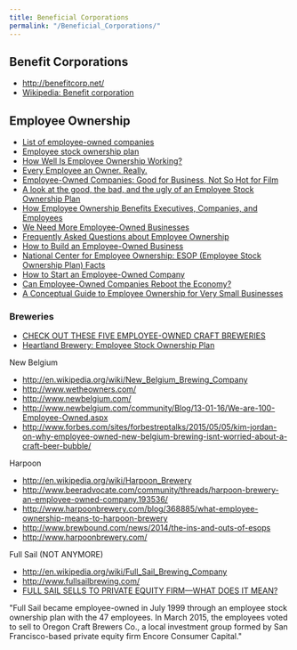 ```yaml
---
title: Beneficial Corporations
permalink: "/Beneficial_Corporations/"
---
```


Benefit Corporations
--------------------

-   <http://benefitcorp.net/>
-   [Wikipedia: Benefit corporation](https://en.wikipedia.org/wiki/Benefit_corporation)

Employee Ownership
------------------

-   [List of employee-owned companies](https://en.wikipedia.org/wiki/List_of_employee-owned_companies)
-   [Employee stock ownership plan](https://en.wikipedia.org/wiki/Employee_stock_ownership_plan)
-   [How Well Is Employee Ownership Working?](https://hbr.org/1987/09/how-well-is-employee-ownership-working)
-   [Every Employee an Owner. Really.](https://hbr.org/2005/06/every-employee-an-owner-really)
-   [Employee-Owned Companies: Good for Business, Not So Hot for Film](http://www.inc.com/jill-krasny/we-the-owners-documentary-review.html)
-   [A look at the good, the bad, and the ugly of an Employee Stock Ownership Plan](https://www08.wellsfargomedia.com/downloads/pdf/com/retirement-employee-benefits/insights/good-bad-ugly-esop.pdf)
-   [How Employee Ownership Benefits Executives, Companies, and Employees](http://www.amanet.org/training/articles/How-Employee-Ownership-Benefits-Executives-Companies-and-Employees.aspx)
-   [We Need More Employee-Owned Businesses](http://www.usnews.com/opinion/blogs/economic-intelligence/2013/11/07/why-employee-owned-businesses-work)
-   [Frequently Asked Questions about Employee Ownership](http://ica-group.org/faqs-about-employee-ownership/)
-   [How to Build an Employee-Owned Business](http://www.entrepreneur.com/article/241522)
-   [National Center for Employee Ownership: ESOP (Employee Stock Ownership Plan) Facts](http://www.esop.org/)
-   [How to Start an Employee-Owned Company](http://smallbusiness.chron.com/start-employee-owned-company-1367.html)
-   [Can Employee-Owned Companies Reboot the Economy?](http://business.time.com/2013/11/19/can-employee-owned-companies-reboot-the-economy/)
-   [A Conceptual Guide to Employee Ownership for Very Small Businesses](https://www.nceo.org/articles/employee-ownership-very-small-businesses)

### Breweries

-   [CHECK OUT THESE FIVE EMPLOYEE-OWNED CRAFT BREWERIES](http://www.browardpalmbeach.com/restaurants/check-out-these-five-employee-owned-craft-breweries-7233229)
-   [Heartland Brewery: Employee Stock Ownership Plan](http://www.heartlandbrewery.com/employee-stock-ownership-plan/)

New Belgium

-   <http://en.wikipedia.org/wiki/New_Belgium_Brewing_Company>
-   <http://www.wetheowners.com/>
-   <http://www.newbelgium.com/>
-   <http://www.newbelgium.com/community/Blog/13-01-16/We-are-100-Employee-Owned.aspx>
-   <http://www.forbes.com/sites/forbestreptalks/2015/05/05/kim-jordan-on-why-employee-owned-new-belgium-brewing-isnt-worried-about-a-craft-beer-bubble/>

Harpoon

-   <http://en.wikipedia.org/wiki/Harpoon_Brewery>
-   <http://www.beeradvocate.com/community/threads/harpoon-brewery-an-employee-owned-company.193536/>
-   <http://www.harpoonbrewery.com/blog/368885/what-employee-ownership-means-to-harpoon-brewery>
-   <http://www.brewbound.com/news/2014/the-ins-and-outs-of-esops>
-   <http://www.harpoonbrewery.com/>

Full Sail (NOT ANYMORE)

-   <http://en.wikipedia.org/wiki/Full_Sail_Brewing_Company>
-   <http://www.fullsailbrewing.com/>
-   [FULL SAIL SELLS TO PRIVATE EQUITY FIRM—WHAT DOES IT MEAN?](http://allaboutbeer.com/why-full-sail-sold-to-a-private-equity-firm/)

"Full Sail became employee-owned in July 1999 through an employee stock ownership plan with the 47 employees. In March 2015, the employees voted to sell to Oregon Craft Brewers Co., a local investment group formed by San Francisco-based private equity firm Encore Consumer Capital."